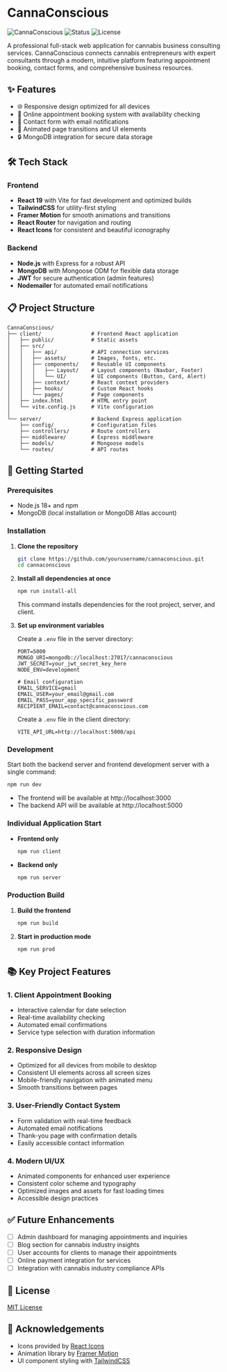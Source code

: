 # CannaConscious

![CannaConscious](https://img.shields.io/badge/CannaConscious-Cannabis%20Consulting-14ff9e)
![Status](https://img.shields.io/badge/Status-In%20Development-yellow)
![License](https://img.shields.io/badge/License-MIT-blue)

A professional full-stack web application for cannabis business consulting services. CannaConscious connects cannabis entrepreneurs with expert consultants through a modern, intuitive platform featuring appointment booking, contact forms, and comprehensive business resources.

## ✨ Features

- 🌐 Responsive design optimized for all devices
- 📅 Online appointment booking system with availability checking
- 📧 Contact form with email notifications
- 🚀 Animated page transitions and UI elements
- 🔒 MongoDB integration for secure data storage

## 🛠️ Tech Stack

### Frontend
- **React 19** with Vite for fast development and optimized builds
- **TailwindCSS** for utility-first styling
- **Framer Motion** for smooth animations and transitions
- **React Router** for navigation and routing
- **React Icons** for consistent and beautiful iconography

### Backend
- **Node.js** with Express for a robust API
- **MongoDB** with Mongoose ODM for flexible data storage
- **JWT** for secure authentication (admin features)
- **Nodemailer** for automated email notifications

## 📋 Project Structure

```
CannaConscious/
├── client/                # Frontend React application
│   ├── public/            # Static assets
│   ├── src/
│   │   ├── api/           # API connection services
│   │   ├── assets/        # Images, fonts, etc.
│   │   ├── components/    # Reusable UI components
│   │   │   ├── Layout/    # Layout components (Navbar, Footer)
│   │   │   └── UI/        # UI components (Button, Card, Alert)
│   │   ├── context/       # React context providers
│   │   ├── hooks/         # Custom React hooks
│   │   └── pages/         # Page components
│   ├── index.html         # HTML entry point
│   └── vite.config.js     # Vite configuration
│
└── server/                # Backend Express application
    ├── config/            # Configuration files
    ├── controllers/       # Route controllers
    ├── middleware/        # Express middleware
    ├── models/            # Mongoose models
    └── routes/            # API routes
```

## 🚀 Getting Started

### Prerequisites

- Node.js 18+ and npm
- MongoDB (local installation or MongoDB Atlas account)

### Installation

1. **Clone the repository**
   ```bash
   git clone https://github.com/yourusername/cannaconscious.git
   cd cannaconscious
   ```

2. **Install all dependencies at once**
   ```bash
   npm run install-all
   ```
   This command installs dependencies for the root project, server, and client.

3. **Set up environment variables**

   Create a `.env` file in the server directory:
   ```
   PORT=5000
   MONGO_URI=mongodb://localhost:27017/cannaconscious
   JWT_SECRET=your_jwt_secret_key_here
   NODE_ENV=development

   # Email configuration
   EMAIL_SERVICE=gmail
   EMAIL_USER=your_email@gmail.com
   EMAIL_PASS=your_app_specific_password
   RECIPIENT_EMAIL=contact@cannaconscious.com
   ```

   Create a `.env` file in the client directory:
   ```
   VITE_API_URL=http://localhost:5000/api
   ```

### Development

Start both the backend server and frontend development server with a single command:
```bash
npm run dev
```

- The frontend will be available at http://localhost:3000
- The backend API will be available at http://localhost:5000

### Individual Application Start

- **Frontend only**
  ```bash
  npm run client
  ```

- **Backend only**
  ```bash
  npm run server
  ```

### Production Build

1. **Build the frontend**
   ```bash
   npm run build
   ```

2. **Start in production mode**
   ```bash
   npm run prod
   ```

## 📚 Key Project Features

### 1. Client Appointment Booking
- Interactive calendar for date selection
- Real-time availability checking
- Automated email confirmations
- Service type selection with duration information

### 2. Responsive Design
- Optimized for all devices from mobile to desktop
- Consistent UI elements across all screen sizes
- Mobile-friendly navigation with animated menu
- Smooth transitions between pages

### 3. User-Friendly Contact System
- Form validation with real-time feedback
- Automated email notifications
- Thank-you page with confirmation details
- Easily accessible contact information

### 4. Modern UI/UX
- Animated components for enhanced user experience
- Consistent color scheme and typography
- Optimized images and assets for fast loading times
- Accessible design practices

## ✅ Future Enhancements

- [ ] Admin dashboard for managing appointments and inquiries
- [ ] Blog section for cannabis industry insights
- [ ] User accounts for clients to manage their appointments
- [ ] Online payment integration for services
- [ ] Integration with cannabis industry compliance APIs

## 📝 License

[MIT License](LICENSE)

## 🤝 Acknowledgements

- Icons provided by [React Icons](https://react-icons.github.io/react-icons/)
- Animation library by [Framer Motion](https://www.framer.com/motion/)
- UI component styling with [TailwindCSS](https://tailwindcss.com/)
